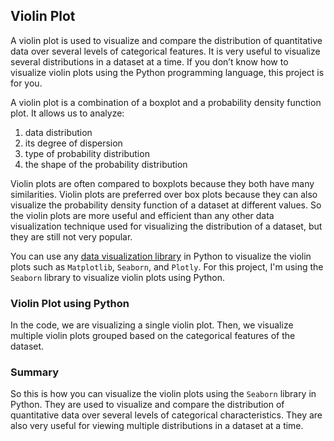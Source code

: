 ## Violin Plot

A violin plot is used to visualize and compare the distribution of quantitative data over several levels of categorical features. It is very useful to visualize several distributions in a dataset at a time. If you don’t know how to visualize violin plots using the Python programming language, this project is for you.

A violin plot is a combination of a boxplot and a probability density function plot. It allows us to analyze:
 1. data distribution
 2. its degree of dispersion
 3. type of probability distribution
 4. the shape of the probability distribution

Violin plots are often compared to boxplots because they both have many similarities. Violin plots are preferred over box plots because they can also visualize the probability density function of a dataset at different values. So the violin plots are more useful and efficient than any other data visualization technique used for visualizing the distribution of a dataset, but they are still not very popular.

You can use any [data visualization library](https://thecleverprogrammer.com/2020/11/03/python-libraries-for-data-visualization/) in Python to visualize the violin plots such as `Matplotlib`, `Seaborn`, and `Plotly`. For this project, I'm using the `Seaborn` library to visualize violin plots using Python.

### Violin Plot using Python

In the code, we are visualizing a single violin plot. Then, we visualize multiple violin plots grouped based on the categorical features of the dataset.

### Summary

So this is how you can visualize the violin plots using the `Seaborn` library in Python. They are used to visualize and compare the distribution of quantitative data over several levels of categorical characteristics. They are also very useful for viewing multiple distributions in a dataset at a time.